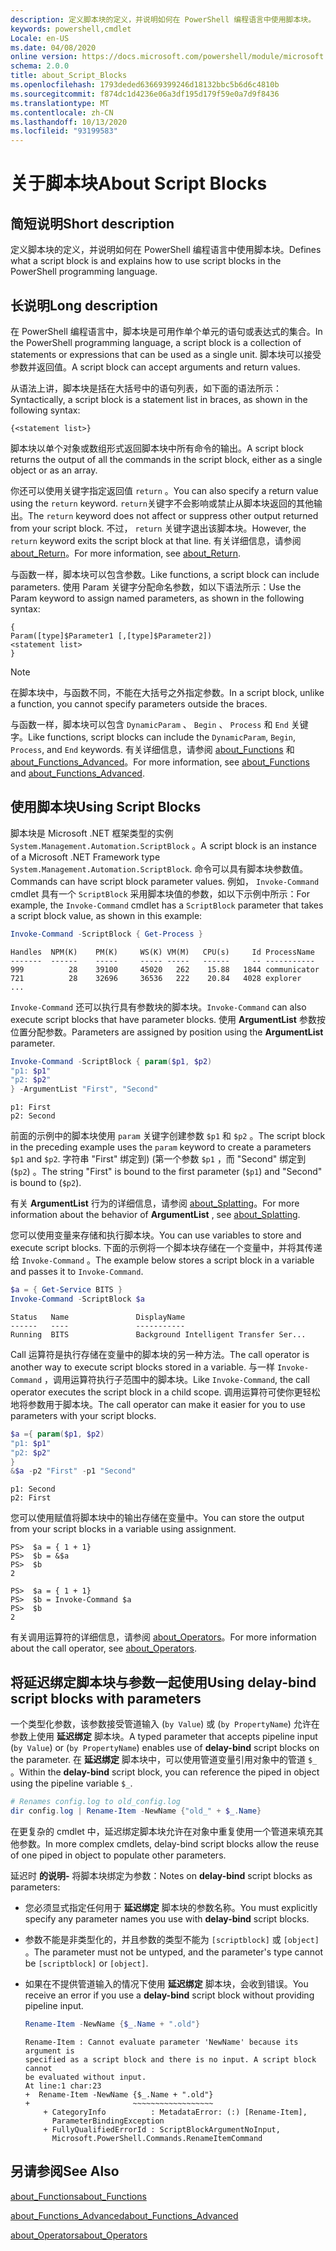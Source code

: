 ```yaml
---
description: 定义脚本块的定义，并说明如何在 PowerShell 编程语言中使用脚本块。
keywords: powershell,cmdlet
Locale: en-US
ms.date: 04/08/2020
online version: https://docs.microsoft.com/powershell/module/microsoft.powershell.core/about/about_script_blocks?view=powershell-7&WT.mc_id=ps-gethelp
schema: 2.0.0
title: about_Script_Blocks
ms.openlocfilehash: 1793deded63669399246d18132bbc5b6d6c4810b
ms.sourcegitcommit: f874dc1d4236e06a3df195d179f59e0a7d9f8436
ms.translationtype: MT
ms.contentlocale: zh-CN
ms.lasthandoff: 10/13/2020
ms.locfileid: "93199583"
---
```

# <a name="about-script-blocks"></a><span data-ttu-id="762a1-104">关于脚本块</span><span class="sxs-lookup"><span data-stu-id="762a1-104">About Script Blocks</span></span>

## <a name="short-description"></a><span data-ttu-id="762a1-105">简短说明</span><span class="sxs-lookup"><span data-stu-id="762a1-105">Short description</span></span>

<span data-ttu-id="762a1-106">定义脚本块的定义，并说明如何在 PowerShell 编程语言中使用脚本块。</span><span class="sxs-lookup"><span data-stu-id="762a1-106">Defines what a script block is and explains how to use script blocks in the PowerShell programming language.</span></span>

## <a name="long-description"></a><span data-ttu-id="762a1-107">长说明</span><span class="sxs-lookup"><span data-stu-id="762a1-107">Long description</span></span>

<span data-ttu-id="762a1-108">在 PowerShell 编程语言中，脚本块是可用作单个单元的语句或表达式的集合。</span><span class="sxs-lookup"><span data-stu-id="762a1-108">In the PowerShell programming language, a script block is a collection of statements or expressions that can be used as a single unit.</span></span>
<span data-ttu-id="762a1-109">脚本块可以接受参数并返回值。</span><span class="sxs-lookup"><span data-stu-id="762a1-109">A script block can accept arguments and return values.</span></span>

<span data-ttu-id="762a1-110">从语法上讲，脚本块是括在大括号中的语句列表，如下面的语法所示：</span><span class="sxs-lookup"><span data-stu-id="762a1-110">Syntactically, a script block is a statement list in braces, as shown in the following syntax:</span></span>

```
{<statement list>}
```

<span data-ttu-id="762a1-111">脚本块以单个对象或数组形式返回脚本块中所有命令的输出。</span><span class="sxs-lookup"><span data-stu-id="762a1-111">A script block returns the output of all the commands in the script block, either as a single object or as an array.</span></span>

<span data-ttu-id="762a1-112">你还可以使用关键字指定返回值 `return` 。</span><span class="sxs-lookup"><span data-stu-id="762a1-112">You can also specify a return value using the `return` keyword.</span></span> <span data-ttu-id="762a1-113">`return`关键字不会影响或禁止从脚本块返回的其他输出。</span><span class="sxs-lookup"><span data-stu-id="762a1-113">The `return` keyword does not affect or suppress other output returned from your script block.</span></span> <span data-ttu-id="762a1-114">不过， `return` 关键字退出该脚本块。</span><span class="sxs-lookup"><span data-stu-id="762a1-114">However, the `return` keyword exits the script block at that line.</span></span> <span data-ttu-id="762a1-115">有关详细信息，请参阅 [about_Return](about_Return.md)。</span><span class="sxs-lookup"><span data-stu-id="762a1-115">For more information, see [about_Return](about_Return.md).</span></span>

<span data-ttu-id="762a1-116">与函数一样，脚本块可以包含参数。</span><span class="sxs-lookup"><span data-stu-id="762a1-116">Like functions, a script block can include parameters.</span></span> <span data-ttu-id="762a1-117">使用 Param 关键字分配命名参数，如以下语法所示：</span><span class="sxs-lookup"><span data-stu-id="762a1-117">Use the Param keyword to assign named parameters, as shown in the following syntax:</span></span>

```
{
Param([type]$Parameter1 [,[type]$Parameter2])
<statement list>
}
```

> [!NOTE]
> <span data-ttu-id="762a1-118">在脚本块中，与函数不同，不能在大括号之外指定参数。</span><span class="sxs-lookup"><span data-stu-id="762a1-118">In a script block, unlike a function, you cannot specify parameters outside the braces.</span></span>

<span data-ttu-id="762a1-119">与函数一样，脚本块可以包含 `DynamicParam` 、 `Begin` 、 `Process` 和 `End` 关键字。</span><span class="sxs-lookup"><span data-stu-id="762a1-119">Like functions, script blocks can include the `DynamicParam`, `Begin`, `Process`, and `End` keywords.</span></span> <span data-ttu-id="762a1-120">有关详细信息，请参阅 [about_Functions](about_Functions.md) 和 [about_Functions_Advanced](about_Functions_Advanced.md)。</span><span class="sxs-lookup"><span data-stu-id="762a1-120">For more information, see [about_Functions](about_Functions.md) and [about_Functions_Advanced](about_Functions_Advanced.md).</span></span>

## <a name="using-script-blocks"></a><span data-ttu-id="762a1-121">使用脚本块</span><span class="sxs-lookup"><span data-stu-id="762a1-121">Using Script Blocks</span></span>

<span data-ttu-id="762a1-122">脚本块是 Microsoft .NET 框架类型的实例 `System.Management.Automation.ScriptBlock` 。</span><span class="sxs-lookup"><span data-stu-id="762a1-122">A script block is an instance of a Microsoft .NET Framework type `System.Management.Automation.ScriptBlock`.</span></span> <span data-ttu-id="762a1-123">命令可以具有脚本块参数值。</span><span class="sxs-lookup"><span data-stu-id="762a1-123">Commands can have script block parameter values.</span></span> <span data-ttu-id="762a1-124">例如， `Invoke-Command` cmdlet 具有一个 `ScriptBlock` 采用脚本块值的参数，如以下示例中所示：</span><span class="sxs-lookup"><span data-stu-id="762a1-124">For example, the `Invoke-Command` cmdlet has a `ScriptBlock` parameter that takes a script block value, as shown in this example:</span></span>

```powershell
Invoke-Command -ScriptBlock { Get-Process }
```

```Output
Handles  NPM(K)    PM(K)     WS(K) VM(M)   CPU(s)     Id ProcessName
-------  ------    -----     ----- -----   ------     -- -----------
999          28    39100     45020   262    15.88   1844 communicator
721          28    32696     36536   222    20.84   4028 explorer
...
```

<span data-ttu-id="762a1-125">`Invoke-Command` 还可以执行具有参数块的脚本块。</span><span class="sxs-lookup"><span data-stu-id="762a1-125">`Invoke-Command` can also execute script blocks that have parameter blocks.</span></span>
<span data-ttu-id="762a1-126">使用 **ArgumentList** 参数按位置分配参数。</span><span class="sxs-lookup"><span data-stu-id="762a1-126">Parameters are assigned by position using the **ArgumentList** parameter.</span></span>

```powershell
Invoke-Command -ScriptBlock { param($p1, $p2)
"p1: $p1"
"p2: $p2"
} -ArgumentList "First", "Second"
```

```Output
p1: First
p2: Second
```

<span data-ttu-id="762a1-127">前面的示例中的脚本块使用 `param` 关键字创建参数 `$p1` 和 `$p2` 。</span><span class="sxs-lookup"><span data-stu-id="762a1-127">The script block in the preceding example uses the `param` keyword to create a parameters `$p1` and `$p2`.</span></span> <span data-ttu-id="762a1-128">字符串 "First" 绑定到)  (第一个参数 `$p1` ，而 "Second" 绑定到 (`$p2`) 。</span><span class="sxs-lookup"><span data-stu-id="762a1-128">The string "First" is bound to the first parameter (`$p1`) and "Second" is bound to (`$p2`).</span></span>

<span data-ttu-id="762a1-129">有关 **ArgumentList** 行为的详细信息，请参阅 [about_Splatting](about_Splatting.md#splatting-with-arrays)。</span><span class="sxs-lookup"><span data-stu-id="762a1-129">For more information about the behavior of **ArgumentList** , see [about_Splatting](about_Splatting.md#splatting-with-arrays).</span></span>

<span data-ttu-id="762a1-130">您可以使用变量来存储和执行脚本块。</span><span class="sxs-lookup"><span data-stu-id="762a1-130">You can use variables to store and execute script blocks.</span></span> <span data-ttu-id="762a1-131">下面的示例将一个脚本块存储在一个变量中，并将其传递给 `Invoke-Command` 。</span><span class="sxs-lookup"><span data-stu-id="762a1-131">The example below stores a script block in a variable and passes it to `Invoke-Command`.</span></span>

```powershell
$a = { Get-Service BITS }
Invoke-Command -ScriptBlock $a
```

```Output
Status   Name               DisplayName
------   ----               -----------
Running  BITS               Background Intelligent Transfer Ser...
```

<span data-ttu-id="762a1-132">Call 运算符是执行存储在变量中的脚本块的另一种方法。</span><span class="sxs-lookup"><span data-stu-id="762a1-132">The call operator is another way to execute script blocks stored in a variable.</span></span>
<span data-ttu-id="762a1-133">与一样 `Invoke-Command` ，调用运算符执行子范围中的脚本块。</span><span class="sxs-lookup"><span data-stu-id="762a1-133">Like `Invoke-Command`, the call operator executes the script block in a child scope.</span></span> <span data-ttu-id="762a1-134">调用运算符可使你更轻松地将参数用于脚本块。</span><span class="sxs-lookup"><span data-stu-id="762a1-134">The call operator can make it easier for you to use parameters with your script blocks.</span></span>

```powershell
$a ={ param($p1, $p2)
"p1: $p1"
"p2: $p2"
}
&$a -p2 "First" -p1 "Second"
```

```Output
p1: Second
p2: First
```

<span data-ttu-id="762a1-135">您可以使用赋值将脚本块中的输出存储在变量中。</span><span class="sxs-lookup"><span data-stu-id="762a1-135">You can store the output from your script blocks in a variable using assignment.</span></span>

```
PS>  $a = { 1 + 1}
PS>  $b = &$a
PS>  $b
2
```

```
PS>  $a = { 1 + 1}
PS>  $b = Invoke-Command $a
PS>  $b
2
```

<span data-ttu-id="762a1-136">有关调用运算符的详细信息，请参阅 [about_Operators](about_Operators.md)。</span><span class="sxs-lookup"><span data-stu-id="762a1-136">For more information about the call operator, see [about_Operators](about_Operators.md).</span></span>

## <a name="using-delay-bind-script-blocks-with-parameters"></a><span data-ttu-id="762a1-137">将延迟绑定脚本块与参数一起使用</span><span class="sxs-lookup"><span data-stu-id="762a1-137">Using delay-bind script blocks with parameters</span></span>

<span data-ttu-id="762a1-138">一个类型化参数，该参数接受管道输入 (`by Value`) 或 (`by PropertyName`) 允许在参数上使用 **延迟绑定** 脚本块。</span><span class="sxs-lookup"><span data-stu-id="762a1-138">A typed parameter that accepts pipeline input (`by Value`) or (`by PropertyName`) enables use of **delay-bind** script blocks on the parameter.</span></span>
<span data-ttu-id="762a1-139">在 **延迟绑定** 脚本块中，可以使用管道变量引用对象中的管道 `$_` 。</span><span class="sxs-lookup"><span data-stu-id="762a1-139">Within the **delay-bind** script block, you can reference the piped in object using the pipeline variable `$_`.</span></span>

```powershell
# Renames config.log to old_config.log
dir config.log | Rename-Item -NewName {"old_" + $_.Name}
```

<span data-ttu-id="762a1-140">在更复杂的 cmdlet 中，延迟绑定脚本块允许在对象中重复使用一个管道来填充其他参数。</span><span class="sxs-lookup"><span data-stu-id="762a1-140">In more complex cmdlets, delay-bind script blocks allow the reuse of one piped in object to populate other parameters.</span></span>

<span data-ttu-id="762a1-141">延迟时 **的说明-** 将脚本块绑定为参数：</span><span class="sxs-lookup"><span data-stu-id="762a1-141">Notes on **delay-bind** script blocks as parameters:</span></span>

- <span data-ttu-id="762a1-142">您必须显式指定任何用于 **延迟绑定** 脚本块的参数名称。</span><span class="sxs-lookup"><span data-stu-id="762a1-142">You must explicitly specify any parameter names you use with **delay-bind** script blocks.</span></span>
- <span data-ttu-id="762a1-143">参数不能是非类型化的，并且参数的类型不能为 `[scriptblock]` 或 `[object]` 。</span><span class="sxs-lookup"><span data-stu-id="762a1-143">The parameter must not be untyped, and the parameter's type cannot be `[scriptblock]` or `[object]`.</span></span>
- <span data-ttu-id="762a1-144">如果在不提供管道输入的情况下使用 **延迟绑定** 脚本块，会收到错误。</span><span class="sxs-lookup"><span data-stu-id="762a1-144">You receive an error if you use a **delay-bind** script block without providing pipeline input.</span></span>

  ```powershell
  Rename-Item -NewName {$_.Name + ".old"}
  ```

  ```Output
  Rename-Item : Cannot evaluate parameter 'NewName' because its argument is
  specified as a script block and there is no input. A script block cannot
  be evaluated without input.
  At line:1 char:23
  +  Rename-Item -NewName {$_.Name + ".old"}
  +                       ~~~~~~~~~~~~~~~~~~
      + CategoryInfo          : MetadataError: (:) [Rename-Item],
        ParameterBindingException
      + FullyQualifiedErrorId : ScriptBlockArgumentNoInput,
        Microsoft.PowerShell.Commands.RenameItemCommand
  ```

## <a name="see-also"></a><span data-ttu-id="762a1-145">另请参阅</span><span class="sxs-lookup"><span data-stu-id="762a1-145">See Also</span></span>

[<span data-ttu-id="762a1-146">about_Functions</span><span class="sxs-lookup"><span data-stu-id="762a1-146">about_Functions</span></span>](about_Functions.md)

[<span data-ttu-id="762a1-147">about_Functions_Advanced</span><span class="sxs-lookup"><span data-stu-id="762a1-147">about_Functions_Advanced</span></span>](about_Functions_Advanced.md)

[<span data-ttu-id="762a1-148">about_Operators</span><span class="sxs-lookup"><span data-stu-id="762a1-148">about_Operators</span></span>](about_Operators.md)
